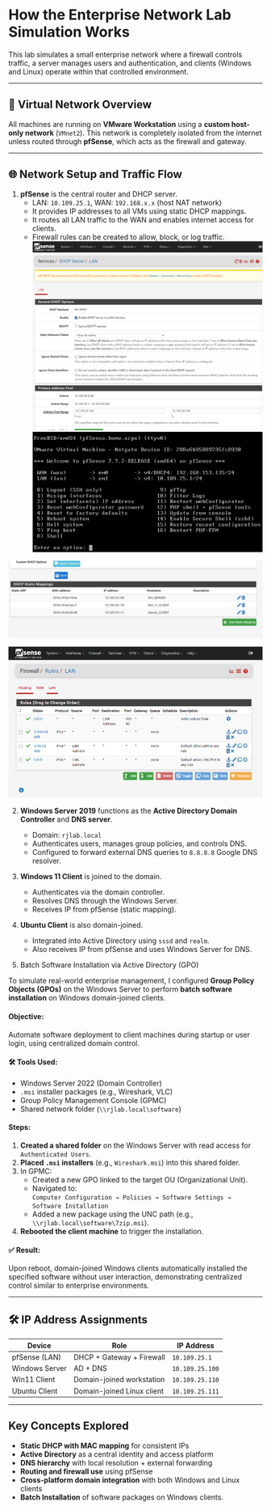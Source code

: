 #  How the Enterprise Network Lab Simulation Works

This lab simulates a small enterprise network where a firewall controls traffic, a server manages users and authentication, and clients (Windows and Linux) operate within that controlled environment. 

---

## 🔌 Virtual Network Overview

All machines are running on **VMware Workstation** using a **custom host-only network** (`VMnet2`). This network is completely isolated from the internet unless routed through **pfSense**, which acts as the firewall and gateway.

---

## 🌐 Network Setup and Traffic Flow

1. **pfSense** is the central router and DHCP server.
   - LAN: `10.109.25.1`, WAN: `192.168.x.x` (host NAT network)
   - It provides IP addresses to all VMs using static DHCP mappings.
   - It routes all LAN traffic to the WAN and enables internet access for clients.
   - Firewall rules can be created to allow, block, or log traffic.
![pfSense DHCP Config](https://raw.githubusercontent.com/jalar71/Enterprise-Network-Lab-Simulation/main/screenshots/pf_sense_dhcp_config.png)
![pfSense CLI Interface](https://raw.githubusercontent.com/jalar71/Enterprise-Network-Lab-Simulation/main/screenshots/pf_sense_cli_interface.png)

![pfSense DHCP Static Mapping](https://raw.githubusercontent.com/jalar71/Enterprise-Network-Lab-Simulation/main/screenshots/pf_sense_dhcp_static_mapping.png)

![pfSense Firewall Rules](https://raw.githubusercontent.com/jalar71/Enterprise-Network-Lab-Simulation/main/screenshots/pf_sense_firewall_rules.png)


2. **Windows Server 2019** functions as the **Active Directory Domain Controller** and **DNS server**.
   - Domain: `rjlab.local`
   - Authenticates users, manages group policies, and controls DNS.
   - Configured to forward external DNS queries to `8.8.8.8` Google DNS resolver.

3. **Windows 11 Client** is joined to the domain.
   - Authenticates via the domain controller.
   - Resolves DNS through the Windows Server.
   - Receives IP from pfSense (static mapping).

4. **Ubuntu Client** is also domain-joined.
   - Integrated into Active Directory using `sssd` and `realm`.
   - Also receives IP from pfSense and uses Windows Server for DNS.
5.  Batch Software Installation via Active Directory (GPO)

To simulate real-world enterprise management, I configured **Group Policy Objects (GPOs)** on the Windows Server to perform **batch software installation** on Windows domain-joined clients.

####  Objective:
Automate software deployment to client machines during startup or user login, using centralized domain control.

#### 🛠️ Tools Used:
- Windows Server 2022 (Domain Controller)
- `.msi` installer packages (e.g., Wireshark, VLC)
- Group Policy Management Console (GPMC)
- Shared network folder (`\\rjlab.local\software`)

####  Steps:
1. **Created a shared folder** on the Windows Server with read access for `Authenticated Users`.
2. **Placed `.msi` installers** (e.g., `Wireshark.msi`) into this shared folder.
3. In GPMC:
   - Created a new GPO linked to the target OU (Organizational Unit).
   - Navigated to:  
     `Computer Configuration → Policies → Software Settings → Software Installation`
   - Added a new package using the UNC path (e.g., `\\rjlab.local\software\7zip.msi`).
4. **Rebooted the client machine** to trigger the installation.

#### ✅ Result:
Upon reboot, domain-joined Windows clients automatically installed the specified software without user interaction, demonstrating centralized control similar to enterprise environments.

---

## 🛠️ IP Address Assignments

| Device         | Role                         | IP Address      |
|----------------|------------------------------|-----------------|
| pfSense (LAN)  | DHCP + Gateway + Firewall    | `10.109.25.1`   |
| Windows Server | AD + DNS                     | `10.109.25.100` |
| Win11 Client   | Domain-joined workstation    | `10.109.25.110` |
| Ubuntu Client  | Domain-joined Linux client   | `10.109.25.111` |

---

##  Key Concepts Explored

- **Static DHCP with MAC mapping** for consistent IPs
- **Active Directory** as a central identity and access platform
- **DNS hierarchy** with local resolution + external forwarding
- **Routing and firewall use** using pfSense
- **Cross-platform domain integration** with both Windows and Linux clients
- **Batch Installation** of software packages on Windows clients.
